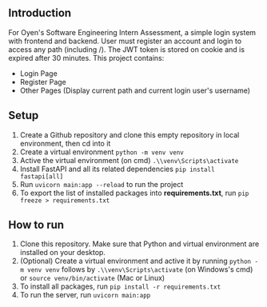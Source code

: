## Introduction
For Oyen's Software Engineering Intern Assessment, a simple login system with frontend and backend. User must register an account and login to access any path (including /). The JWT token is stored on cookie and is expired after 30 minutes. This project contains:
- Login Page
- Register Page
- Other Pages (Display current path and current login user's username)


## Setup
1. Create a Github repository and clone this empty repository in local environment, then cd into it
2. Create a virtual environment 
    `python -m venv venv`
3. Active the virtual environment (on cmd)
    `.\\venv\Scripts\activate`
4. Install FastAPI and all its related dependencies 
    `pip install fastapi[all]`
5. Run `uvicorn main:app --reload` to run the project
6. To export the list of installed packages into **requirements.txt**, run
    `pip freeze > requirements.txt`

## How to run
1. Clone this repository. Make sure that Python and virtual environment are installed on your desktop.
2. (Optional) Create a virtual environment and active it by running `python -m venv venv` follows by `.\\venv\Scripts\activate` (on Windows's cmd) or `source venv/bin/activate` (Mac or Linux)
3. To install all packages, run `pip install -r requirements.txt`
4. To run the server, run `uvicorn main:app`